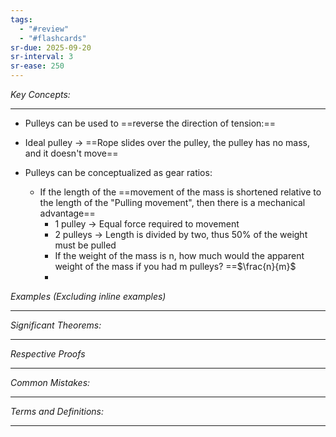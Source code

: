 ```yaml
---
tags:
  - "#review"
  - "#flashcards"
sr-due: 2025-09-20
sr-interval: 3
sr-ease: 250
---
```

*Key Concepts:*
___
- Pulleys can be used to ==reverse the direction of tension:==

- Ideal pulley -> ==Rope slides over the pulley, the pulley has no mass, and it doesn't move==

- Pulleys can be conceptualized as gear ratios:
	- If the length of the ==movement of the mass is shortened relative to the length of the "Pulling movement", then there is a mechanical advantage==
		- 1 pulley -> Equal force required to movement
		- 2 pulleys -> Length is divided by two, thus 50% of the weight must be pulled
		- If the weight of the mass is n, how much would the apparent weight of the mass if you had m pulleys? ==$\frac{n}{m}$
		- 

*Examples (Excluding inline examples)* 
___

*Significant Theorems:*
___

*Respective Proofs*
___

*Common Mistakes:*
___

*Terms and Definitions:*
___

